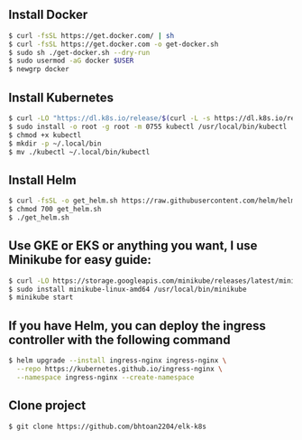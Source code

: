 ## Install Docker

```bash
$ curl -fsSL https://get.docker.com/ | sh
$ curl -fsSL https://get.docker.com -o get-docker.sh
$ sudo sh ./get-docker.sh --dry-run
$ sudo usermod -aG docker $USER
$ newgrp docker
```

## Install Kubernetes
```bash
$ curl -LO "https://dl.k8s.io/release/$(curl -L -s https://dl.k8s.io/release/stable.txt)/bin/linux/amd64/kubectl"
$ sudo install -o root -g root -m 0755 kubectl /usr/local/bin/kubectl
$ chmod +x kubectl
$ mkdir -p ~/.local/bin
$ mv ./kubectl ~/.local/bin/kubectl
```

## Install Helm
```bash
$ curl -fsSL -o get_helm.sh https://raw.githubusercontent.com/helm/helm/main/scripts/get-helm-3
$ chmod 700 get_helm.sh
$ ./get_helm.sh
```

## Use GKE or EKS or anything you want, I use Minikube for easy guide:
```bash
$ curl -LO https://storage.googleapis.com/minikube/releases/latest/minikube-linux-amd64
$ sudo install minikube-linux-amd64 /usr/local/bin/minikube
$ minikube start
```

## If you have Helm, you can deploy the ingress controller with the following command
```bash
$ helm upgrade --install ingress-nginx ingress-nginx \
  --repo https://kubernetes.github.io/ingress-nginx \
  --namespace ingress-nginx --create-namespace
```

## Clone project
```bash
$ git clone https://github.com/bhtoan2204/elk-k8s
```